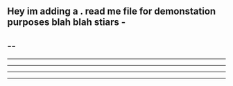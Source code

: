 Hey im adding a . read me file for demonstation purposes 
blah
blah
stiars -
-
--
---
-----
------
--------
-----------
